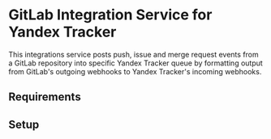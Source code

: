 # GitLab Integration Service for Yandex Tracker

This integrations service posts push, issue and merge request events from a GitLab repository into specific Yandex Tracker queue by formatting output from GitLab's outgoing webhooks to Yandex Tracker's incoming webhooks.

## Requirements

## Setup

